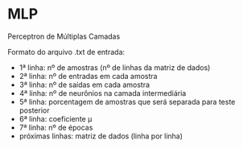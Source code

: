 # MLP

Perceptron de Múltiplas Camadas

Formato do arquivo .txt de entrada:
 * 1ª linha: nº de amostras (nº de linhas da matriz de dados)
 * 2ª linha: nº de entradas em cada amostra
 * 3ª linha: nº de saídas em cada amostra
 * 4ª linha: nº de neurônios na camada intermediária
 * 5ª linha: porcentagem de amostras que será separada para teste posterior
 * 6ª linha: coeficiente μ
 * 7ª linha: nº de épocas
 * próximas linhas: matriz de dados (linha por linha)
